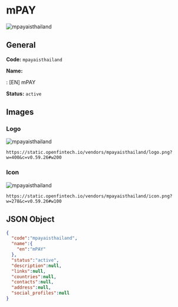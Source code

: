 
# mPAY 
![mpayaisthailand](https://static.openfintech.io/vendors/mpayaisthailand/logo.png?w=400&c=v0.59.26#w200)  

## General 
 
**Code:** `mpayaisthailand` 
 
**Name:** 
 
:	[EN] mPAY 
 
**Status:** `active` 
 

## Images 

### Logo 
 
![mpayaisthailand](https://static.openfintech.io/vendors/mpayaisthailand/logo.png?w=400&c=v0.59.26#w200)  

```
https://static.openfintech.io/vendors/mpayaisthailand/logo.png?w=400&c=v0.59.26#w200
```  

### Icon 
 
![mpayaisthailand](https://static.openfintech.io/vendors/mpayaisthailand/icon.png?w=278&c=v0.59.26#w100)  

```
https://static.openfintech.io/vendors/mpayaisthailand/icon.png?w=278&c=v0.59.26#w100
```  

## JSON Object 

```json
{
  "code":"mpayaisthailand",
  "name":{
    "en":"mPAY"
  },
  "status":"active",
  "description":null,
  "links":null,
  "countries":null,
  "contacts":null,
  "address":null,
  "social_profiles":null
}
```  
